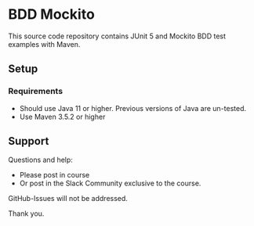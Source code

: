 # BDD Mockito


This source code repository contains JUnit 5 and Mockito BDD test examples with Maven.

## Setup
### Requirements
* Should use Java 11 or higher. Previous versions of Java are un-tested.
* Use Maven 3.5.2 or higher

## Support
Questions and help:
* Please post in course
* Or post in the Slack Community exclusive to the course.

GitHub-Issues will not be addressed.

Thank you. 
